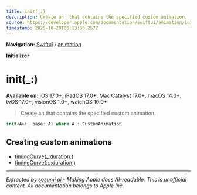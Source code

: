 ```yaml
---
title: init(_:)
description: Create an  that contains the specified custom animation.
source: https://developer.apple.com/documentation/swiftui/animation/init(_:)
timestamp: 2025-10-29T00:13:36.257Z
---
```


**Navigation:** [Swiftui](/documentation/swiftui) › [animation](/documentation/swiftui/animation)

**Initializer**

# init(_:)

**Available on:** iOS 17.0+, iPadOS 17.0+, Mac Catalyst 17.0+, macOS 14.0+, tvOS 17.0+, visionOS 1.0+, watchOS 10.0+

> Create an  that contains the specified custom animation.

```swift
init<A>(_ base: A) where A : CustomAnimation
```

## Creating custom animations

- [timingCurve(_:duration:)](/documentation/swiftui/animation/timingcurve(_:duration:))
- [timingCurve(_:_:_:_:duration:)](/documentation/swiftui/animation/timingcurve(_:_:_:_:duration:))

---

*Extracted by [sosumi.ai](https://sosumi.ai) - Making Apple docs AI-readable.*
*This is unofficial content. All documentation belongs to Apple Inc.*
